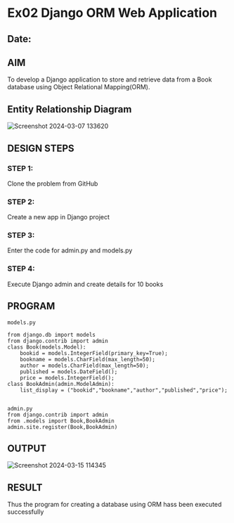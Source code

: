 # Ex02 Django ORM Web Application
## Date: 

## AIM
To develop a Django application to store and retrieve data from a Book database using Object Relational Mapping(ORM).

## Entity Relationship Diagram
![Screenshot 2024-03-07 133620](https://github.com/Narasimhan05/ORM/assets/132819871/c232084c-d1c7-435b-b650-ac78d07a5e11)

## DESIGN STEPS

### STEP 1:
Clone the problem from GitHub

### STEP 2:
Create a new app in Django project

### STEP 3:
Enter the code for admin.py and models.py

### STEP 4:
Execute Django admin and create details for 10 books

## PROGRAM
```
models.py

from django.db import models
from django.contrib import admin
class Book(models.Model):
    bookid = models.IntegerField(primary_key=True);
    bookname = models.CharField(max_length=50);
    author = models.CharField(max_length=50);
    published = models.DateField();
    price = models.IntegerField();
class BookAdmin(admin.ModelAdmin):
    list_display = ("bookid","bookname","author","published","price");


admin.py
from django.contrib import admin
from .models import Book,BookAdmin
admin.site.register(Book,BookAdmin)

```

## OUTPUT

![Screenshot 2024-03-15 114345](https://github.com/Narasimhan05/ORM/assets/132819871/5881c5cd-f573-4542-b2f7-915447edfb33)

## RESULT
Thus the program for creating a database using ORM hass been executed successfully
